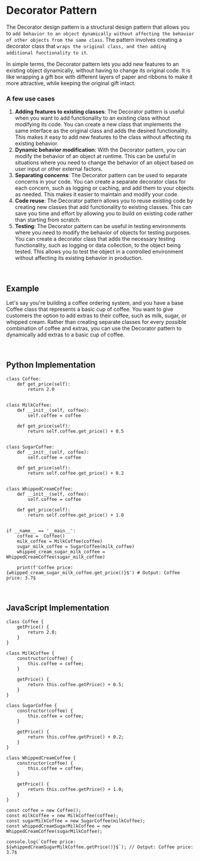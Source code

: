 # Decorator Pattern

The Decorator design pattern is a structural design pattern that allows you to `add behavior to an object dynamically without affecting the behavior of other objects from the same class`. The pattern involves creating a decorator class that `wraps the original class, and then adding additional functionality to it`. 

In simple terms, the Decorator pattern lets you add new features to an existing object dynamically, without having to change its original code. It is like wrapping a gift box with different layers of paper and ribbons to make it more attractive, while keeping the original gift intact.

### A few use cases
1. **Adding features to existing classes**: The Decorator pattern is useful when you want to add functionality to an existing class without modifying its code. You can create a new class that implements the same interface as the original class and adds the desired functionality. This makes it easy to add new features to the class without affecting its existing behavior.
2. **Dynamic behavior modification**: With the Decorator pattern, you can modify the behavior of an object at runtime. This can be useful in situations where you need to change the behavior of an object based on user input or other external factors.
3. **Separating concerns**: The Decorator pattern can be used to separate concerns in your code. You can create a separate decorator class for each concern, such as logging or caching, and add them to your objects as needed. This makes it easier to maintain and modify your code.
4. **Code reuse**: The Decorator pattern allows you to reuse existing code by creating new classes that add functionality to existing classes. This can save you time and effort by allowing you to build on existing code rather than starting from scratch.
5. **Testing**: The Decorator pattern can be useful in testing environments where you need to modify the behavior of objects for testing purposes. You can create a decorator class that adds the necessary testing functionality, such as logging or data collection, to the object being tested. This allows you to test the object in a controlled environment without affecting its existing behavior in production.

<br>

## Example
Let's say you're building a coffee ordering system, and you have a base Coffee class that represents a basic cup of coffee. You want to give customers the option to add extras to their coffee, such as milk, sugar, or whipped cream. Rather than creating separate classes for every possible combination of coffee and extras, you can use the Decorator pattern to dynamically add extras to a basic cup of coffee.

<br>

## Python Implementation
    class Coffee:
        def get_price(self):
            return 2.0


    class MilkCoffee:
        def __init__(self, coffee):
            self.coffee = coffee

        def get_price(self):
            return self.coffee.get_price() + 0.5


    class SugarCoffee:
        def __init__(self, coffee):
            self.coffee = coffee

        def get_price(self):
            return self.coffee.get_price() + 0.2


    class WhippedCreamCoffee:
        def __init__(self, coffee):
            self.coffee = coffee

        def get_price(self):
            return self.coffee.get_price() + 1.0


    if __name__ == '__main__':
        coffee =  Coffee()
        milk_coffee = MilkCoffee(coffee)
        sugar_milk_coffee = SugarCoffee(milk_coffee)
        whipped_cream_sugar_milk_coffee = WhippedCreamCoffee(sugar_milk_coffee)

        print(f'Coffee price: {whipped_cream_sugar_milk_coffee.get_price()}$') # Output: Coffee price: 3.7$
        
<br>

## JavaScript Implementation
    class Coffee {
        getPrice() {
            return 2.0;
        }
    }

    class MilkCoffee {
        constructor(coffee) {
            this.coffee = coffee;
        }

        getPrice() {
            return this.coffee.getPrice() + 0.5;
        }
    }

    class SugarCoffee {
        constructor(coffee) {
            this.coffee = coffee;
        }

        getPrice() {
            return this.coffee.getPrice() + 0.2;
        }
    }

    class WhippedCreamCoffee {
        constructor(coffee) {
            this.coffee = coffee;
        }

        getPrice() {
            return this.coffee.getPrice() + 1.0;
        }
    }

    const coffee = new Coffee();
    const milkCoffee = new MilkCoffee(coffee);
    const sugarMilkCoffee = new SugarCoffee(milkCoffee);
    const whippedCreamSugarMilkCoffee = new WhippedCreamCoffee(sugarMilkCoffee);

    console.log(`Coffee price: ${whippedCreamSugarMilkCoffee.getPrice()}$`); // Output: Coffee price: 3.7$

